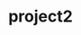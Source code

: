 ---
layout: single
title: project2
description: description of project 2
header:
  teaser: assets/olin-b149.jpg
---